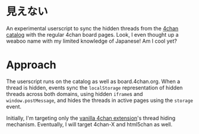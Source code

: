 # 見えない

An experimental userscript to sync the hidden threads from the [4chan catalog](http://catalog.neet.tv) with the regular 4chan board pages. Look, I even thought up a weaboo name with my limited knowledge of Japanese! Am I cool yet?

# Approach

The userscript runs on the catalog as well as board.4chan.org. When a thread is hidden, events sync the `localStorage` representation of hidden threads across both domains, using hidden `iframe`s and `window.postMessage`, and hides the threads in active pages using the `storage` event.

Initially, I'm targeting only the [vanilla 4chan extension](https://github.com/4chan/4chan-JS)'s thread hiding mechanism. Eventually, I will target 4chan-X and html5chan as well.

